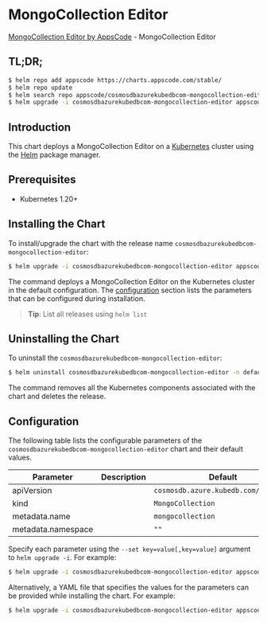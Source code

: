# MongoCollection Editor

[MongoCollection Editor by AppsCode](https://appscode.com) - MongoCollection Editor

## TL;DR;

```bash
$ helm repo add appscode https://charts.appscode.com/stable/
$ helm repo update
$ helm search repo appscode/cosmosdbazurekubedbcom-mongocollection-editor --version=v0.15.0
$ helm upgrade -i cosmosdbazurekubedbcom-mongocollection-editor appscode/cosmosdbazurekubedbcom-mongocollection-editor -n default --create-namespace --version=v0.15.0
```

## Introduction

This chart deploys a MongoCollection Editor on a [Kubernetes](http://kubernetes.io) cluster using the [Helm](https://helm.sh) package manager.

## Prerequisites

- Kubernetes 1.20+

## Installing the Chart

To install/upgrade the chart with the release name `cosmosdbazurekubedbcom-mongocollection-editor`:

```bash
$ helm upgrade -i cosmosdbazurekubedbcom-mongocollection-editor appscode/cosmosdbazurekubedbcom-mongocollection-editor -n default --create-namespace --version=v0.15.0
```

The command deploys a MongoCollection Editor on the Kubernetes cluster in the default configuration. The [configuration](#configuration) section lists the parameters that can be configured during installation.

> **Tip**: List all releases using `helm list`

## Uninstalling the Chart

To uninstall the `cosmosdbazurekubedbcom-mongocollection-editor`:

```bash
$ helm uninstall cosmosdbazurekubedbcom-mongocollection-editor -n default
```

The command removes all the Kubernetes components associated with the chart and deletes the release.

## Configuration

The following table lists the configurable parameters of the `cosmosdbazurekubedbcom-mongocollection-editor` chart and their default values.

|     Parameter      | Description |                     Default                     |
|--------------------|-------------|-------------------------------------------------|
| apiVersion         |             | <code>cosmosdb.azure.kubedb.com/v1alpha1</code> |
| kind               |             | <code>MongoCollection</code>                    |
| metadata.name      |             | <code>mongocollection</code>                    |
| metadata.namespace |             | <code>""</code>                                 |


Specify each parameter using the `--set key=value[,key=value]` argument to `helm upgrade -i`. For example:

```bash
$ helm upgrade -i cosmosdbazurekubedbcom-mongocollection-editor appscode/cosmosdbazurekubedbcom-mongocollection-editor -n default --create-namespace --version=v0.15.0 --set apiVersion=cosmosdb.azure.kubedb.com/v1alpha1
```

Alternatively, a YAML file that specifies the values for the parameters can be provided while
installing the chart. For example:

```bash
$ helm upgrade -i cosmosdbazurekubedbcom-mongocollection-editor appscode/cosmosdbazurekubedbcom-mongocollection-editor -n default --create-namespace --version=v0.15.0 --values values.yaml
```
